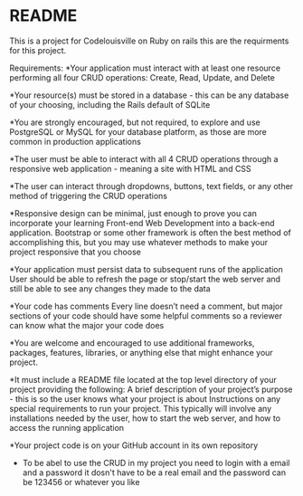 # README

This is a project for Codelouisville on Ruby on rails this are the requirments for this project.

Requirements: 
  *Your application must interact with at least one resource performing all four CRUD operations: Create, Read, Update, and Delete 
  
  *Your resource(s) must be stored in a database - this can be any database of your choosing, including the Rails default of SQLite 
  
  *You are strongly encouraged, but not required, to explore and use PostgreSQL or MySQL for your database platform, as those are more common in production applications 
  
  *The user must be able to interact with all 4 CRUD operations through a responsive web application - meaning a site with HTML and CSS 
  
  *The user can interact through dropdowns, buttons, text fields, or any other method of triggering the CRUD operations 
  
  *Responsive design can be minimal, just enough to prove you can incorporate your learning Front-end Web Development into a back-end application. Bootstrap or some other framework is often the best method of accomplishing this, but you may use whatever methods to make your project responsive that you choose 
  
  *Your application must persist data to subsequent runs of the application User should be able to refresh the page or stop/start the web server and still be able to see any changes they made to the data 
  
  *Your code has comments Every line doesn’t need a comment, but major sections of your code should have some helpful comments so a reviewer can know what the major your code does 
  
  *You are welcome and encouraged to use additional frameworks, packages, features, libraries, or anything else that might enhance your project. 
  
  *It must include a README file located at the top level directory of your project providing the following: A brief description of your project’s purpose - this is so the user knows what your project is about Instructions on any special requirements to run your project. This typically will involve any installations needed by the user, how to start the web server, and how to access the running application 
  
  *Your project code is on your GitHub account in its own repository

  * To be abel to use the CRUD in my project you need to login with a email and a password it dosn't have to be a real email and the password can be 123456 or whatever you like
